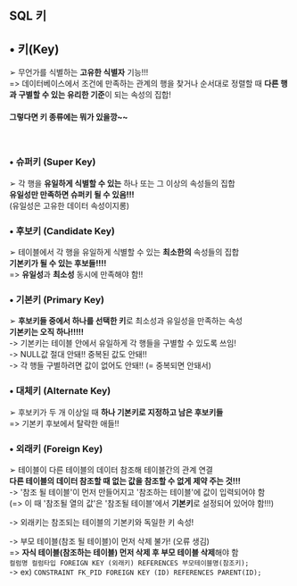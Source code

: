 SQL 키  
----

## • 키(Key)  
➢ 무언가를 식별하는 **고유한 식별자** 기능!!!  
=> 데이터베이스에서 조건에 만족하는 관계의 행을 찾거나 순서대로 정렬할 때 **다른 행과 구별할 수 있는 유리한 기준**이 되는 속성의 집합!  

#### 그렇다면 키 종류에는 뭐가 있을깡~~  

&nbsp;  

### • 슈퍼키 (Super Key)  
➢ 각 행을 **유일하게 식별할 수 있는** 하나 또는 그 이상의 속성들의 집합  
**유일성만 만족하면 슈퍼키 될 수 있음!!!**  
(유일성은 고유한 데이터 속성이지롱)  


### • 후보키 (Candidate Key)  
➢ 테이블에서 각 행을 유일하게 식별할 수 있는 **최소한의** 속성들의 집합  
**기본키가 될 수 있는 후보들!!!!**  
=> **유일성**과 **최소성** 동시에 만족해야 함!!  


### • 기본키 (Primary Key)  
➢ **후보키들 중에서 하나를 선택한 키**로 최소성과 유일성을 만족하는 속성  
**기본키는 오직 하나!!!!!**  
-> 기본키는 테이블 안에서 유일하게 각 행들을 구별할 수 있도록 쓰임!  
-> NULL값 절대 안돼!! 중복된 값도 안돼!!  
-> 각 행들 구별하려면 값이 없어도 안돼!! (= 중복되면 안돼서)  


### • 대체키 (Alternate Key)  
➢ 후보키가 두 개 이상일 때 **하나 기본키로 지정하고 남은 후보키들**  
=> 기본키 후보에서 탈락한 애들!!  

### • 외래키 (Foreign Key)  
➢ 테이블이 다른 테이블의 데이터 참조해 테이블간의 관계 연결  
**다른 테이블의 데이터 참조할 때 없는 값을 참조할 수 없게 제약 주는 것!!!**  
-> '참조 될 테이블'이 먼저 만들어지고 '참조하는 테이블'에 값이 입력되어야 함  
(=> 이 때 '참조될 열의 값'은 '참조될 테이블'에서 **기본키**로 설정되어 있어야 함!!!)  

-> 외래키는 참조되는 테이블의 기본키와 독일한 키 속성!  

-> 부모 테이블(참조 될 테이블)이 먼저 삭제 불가! (오류 생김)  
=> **자식 테이블(참조하는 테이블) 먼저 삭제 후 부모 테이블 삭제**해야 함  
`컬럼명 컬럼타입 FOREIGN KEY (외래키) REFERENCES 부모테이블명(참조키);`  
-> ex) `CONSTRAINT FK_PID FOREIGN KEY (ID) REFERENCES PARENT(ID);`



